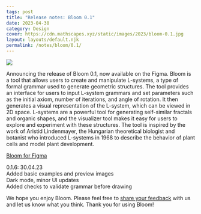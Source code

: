 ```yaml
---
tags: post
title: "Release notes: Bloom 0.1"
date: 2023-04-30
category: Design
cover: https://cdn.mathscapes.xyz/static/images/2023/bloom-0.1.jpg
layout: layouts/default.njk
permalink: /notes/bloom/0.1/
--- 
```


<img src="https://cdn.mathscapes.xyz/static/images/2023/bloom-0.1.jpg"/>

Announcing the release of Bloom 0.1, now available on the Figma. Bloom is a tool that allows users to create and manipulate L-systems, a type of formal grammar used to generate geometric structures. The tool provides an interface for users to input L-system grammars and set parameters such as the initial axiom, number of iterations, and angle of rotation. It then generates a visual representation of the L-system, which can be viewed in 2D space. L-systems are a powerful tool for generating self-similar fractals and organic shapes, and the visualizer tool makes it easy for users to explore and experiment with these structures. The tool is inspired by the work of Aristid Lindenmayer, the Hungarian theoretical biologist and botanist who introduced L-systems in 1968 to describe the behavior of plant cells and model plant development.

[Bloom for Figma](https://www.figma.com/community/plugin/1227286752522246727)

0.1.6: 30.04.23<br/>
Added basic examples and preview images<br/>
Dark mode, minor UI updates<br/>
Added checks to validate grammar before drawing
 
We hope you enjoy Bloom. Please feel free to [share your feedback](https://github.com/gv-sh/bloom-feedback/issues) with us and let us know what you think. Thank you for using Bloom!

